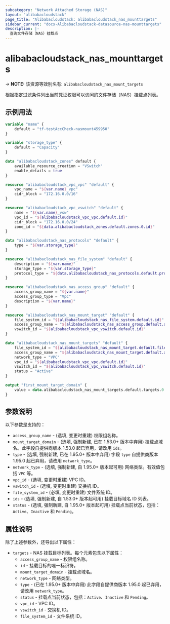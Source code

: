 ```yaml
---
subcategory: "Network Attached Storage (NAS)"
layout: "alibabacloudstack"
page_title: "Alibabacloudstack: alibabacloudstack_nas_mounttargets"
sidebar_current: "docs-Alibabacloudstack-datasource-nas-mounttargets"
description: |- 
  查询文件存储（NAS）挂载点
---
```


# alibabacloudstack_nas_mounttargets
-> **NOTE:** 该资源等效别名有: `alibabacloudstack_nas_mount_targets`

根据指定过滤条件列出当前凭证权限可以访问的文件存储（NAS）挂载点列表。

## 示例用法

```terraform
variable "name" {
    default = "tf-testAccCheck-nasmount459950"
}

variable "storage_type" {
    default = "Capacity"
}

data "alibabacloudstack_zones" default {
    available_resource_creation = "VSwitch"
    enable_details = true
}

resource "alibabacloudstack_vpc_vpc" "default" {
    vpc_name = "${var.name}_vpc"
    cidr_block = "172.16.0.0/16"
}

resource "alibabacloudstack_vpc_vswitch" "default" {
    name = "${var.name}_vsw"
    vpc_id = "${alibabacloudstack_vpc_vpc.default.id}"
    cidr_block = "172.16.0.0/24"
    zone_id = "${data.alibabacloudstack_zones.default.zones.0.id}"
}

data "alibabacloudstack_nas_protocols" "default" {
    type = "${var.storage_type}"
}

resource "alibabacloudstack_nas_file_system" "default" {
    description = "${var.name}"
    storage_type = "${var.storage_type}"
    protocol_type = "${data.alibabacloudstack_nas_protocols.default.protocols.0}"
}

resource "alibabacloudstack_nas_access_group" "default" {
    access_group_name = "${var.name}"
    access_group_type = "Vpc"
    description = "${var.name}"
}

resource "alibabacloudstack_nas_mount_target" "default" {
    file_system_id = "${alibabacloudstack_nas_file_system.default.id}"
    access_group_name = "${alibabacloudstack_nas_access_group.default.access_group_name}"
    vswitch_id = "${alibabacloudstack_vpc_vswitch.default.id}"
}

data "alibabacloudstack_nas_mount_targets" "default" {
    file_system_id = "${alibabacloudstack_nas_mount_target.default.file_system_id}"
    access_group_name = "${alibabacloudstack_nas_mount_target.default.access_group_name}"
    network_type = "VPC"
    vpc_id = "${alibabacloudstack_vpc_vpc.default.id}"
    vswitch_id = "${alibabacloudstack_vpc_vswitch.default.id}"
    status = "Active"
}

output "first_mount_target_domain" {
    value = data.alibabacloudstack_nas_mount_targets.default.targets.0.mount_target_domain
}
```

## 参数说明

以下参数是支持的：

* `access_group_name` - (选填, 变更时重建) 权限组名称。
* `mount_target_domain` - (选填, 强制新建, 已在 1.53.0+ 版本中弃用) 挂载点域名。此字段自提供商版本 1.53.0 起已弃用，请改用 `ids`。
* `type` - (选填, 强制新建, 已在 1.95.0+ 版本中弃用) 字段 `type` 自提供商版本 1.95.0 起已弃用，请改用 `network_type`。
* `network_type` - (选填, 强制新建, 自 1.95.0+ 版本起可用) 网络类型。有效值包括 `VPC` 等。
* `vpc_id` - (选填, 变更时重建) VPC ID。
* `vswitch_id` - (选填, 变更时重建) 交换机 ID。
* `file_system_id` - (必填, 变更时重建) 文件系统 ID。
* `ids` - (选填, 强制新建, 自 1.53.0+ 版本起可用) 挂载目标域名 ID 列表。
* `status` - (选填, 强制新建, 自 1.95.0+ 版本起可用) 挂载点当前状态，包括：`Active`、`Inactive` 和 `Pending`。

## 属性说明

除了上述参数外，还导出以下属性：

* `targets` - NAS 挂载目标列表。每个元素包含以下属性：
  * `access_group_name` - 权限组名称。
  * `id` - 挂载目标的唯一标识符。
  * `mount_target_domain` - 挂载点域名。
  * `network_type` - 网络类型。
  * `type` - (已在 1.95.0+ 版本中弃用) 此字段自提供商版本 1.95.0 起已弃用，请改用 `network_type`。
  * `status` - 挂载点当前状态，包括：`Active`、`Inactive` 和 `Pending`。
  * `vpc_id` - VPC ID。
  * `vswitch_id` - 交换机 ID。
  * `file_system_id` - 文件系统 ID。
